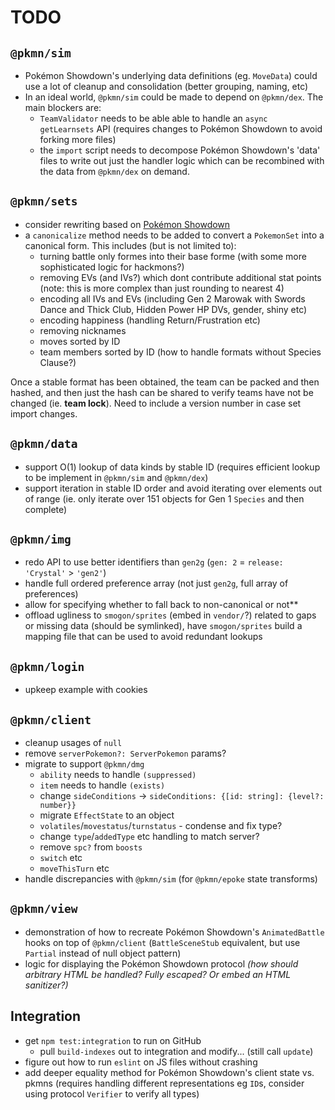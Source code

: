 # TODO

## `@pkmn/sim`

- Pokémon Showdown's underlying data definitions (eg. `MoveData`) could use a lot of cleanup and
  consolidation (better grouping, naming, etc)
- In an ideal world, `@pkmn/sim` could be made to depend on `@pkmn/dex`. The main blockers are:
  - `TeamValidator` needs to be able able to handle an `async getLearnsets` API (requires changes
  to Pokémon Showdown to avoid forking more files)
  - the `import` script needs to decompose Pokémon Showdown's 'data' files to write out just the
  handler logic which can be recombined with the data from `@pkmn/dex` on demand.

## `@pkmn/sets`

- consider rewriting based on
  [Pokémon Showdown](https://github.com/smogon/pokemon-showdown-client/blob/master/src/panel-teamdropdown.tsx)
- a `canonicalize` method needs to be added to convert a `PokemonSet` into a canonical form. This
  includes (but is not limited to):
  - turning battle only formes into their base forme (with some more sophisticated logic for
    hackmons?)
  - removing EVs (and IVs?) which dont contribute additional stat points (note: this is more complex
    than just rounding to nearest 4)
  - encoding all IVs and EVs (including Gen 2 Marowak with Swords Dance and Thick Club, Hidden Power
    HP DVs, gender, shiny etc)
  - encoding happiness (handling Return/Frustration etc)
  - removing nicknames
  - moves sorted by ID
  - team members sorted by ID (how to handle formats without Species Clause?)

Once a stable format has been obtained, the team can be packed and then hashed, and then just the
hash can be shared to verify teams have not be changed (ie. **team lock**). Need to include a
version number in case set import changes.

## `@pkmn/data`

- support O(1) lookup of data kinds by stable ID (requires efficient lookup to be implement in
  `@pkmn/sim` and `@pkmn/dex`)
- support iteration in stable ID order and avoid iterating over elements out of range (ie. only
  iterate over 151 objects for Gen 1 `Species` and then complete)

## `@pkmn/img`

- redo API to use better identifiers than `gen2g` (`gen: 2` = `release: 'Crystal'` > `'gen2'`)
- handle full ordered preference array (not just `gen2g`, full array of preferences)
- allow for specifying whether to fall back to non-canonical or not**
- offload ugliness to `smogon/sprites` (embed in `vendor/`?) related to gaps or missing data
  (should be symlinked), have `smogon/sprites` build a mapping file that can be used to
  avoid redundant lookups

## `@pkmn/login`

- upkeep example with cookies

## `@pkmn/client`

- cleanup usages of `null`
- remove `serverPokemon?: ServerPokemon` params?
- migrate to support `@pkmn/dmg`
  - `ability` needs to handle `(suppressed)`
  - `item` needs to handle `(exists)`
  - change `sideConditions` -> `sideConditions: {[id: string]: {level?: number}}`
  - migrate `EffectState` to an object
  - `volatiles`/`movestatus`/`turnstatus` - condense and fix type?
  - change `type`/`addedType` etc handling to match server?
  - remove `spc?` from `boosts`
  - `switch` etc
  - `moveThisTurn` etc
- handle discrepancies with `@pkmn/sim` (for `@pkmn/epoke` state transforms)

## `@pkmn/view`

- demonstration of how to recreate Pokémon Showdown's `AnimatedBattle` hooks on top of
  `@pkmn/client` (`BattleSceneStub` equivalent, but use `Partial` instead of null object pattern)
- logic for displaying the Pokémon Showdown protocol *(how should arbitrary HTML be handled? Fully
  escaped? Or embed an HTML sanitizer?)*

## Integration

- get `npm test:integration` to run on GitHub
  - pull `build-indexes` out to integration and modify... (still call `update`)
- figure out how to run `eslint` on JS files without crashing
- add deeper equality method for Pokémon Showdown's client state vs. pkmns (requires handling
  different representations eg `ID`s, consider using protocol `Verifier` to verify all types)
